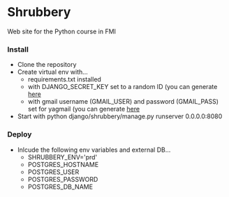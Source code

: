 # Shrubbery
Web site for the Python course in FMI

### Install
* Clone the repository
* Create virtual env with...
  * requirements.txt installed
  * with DJANGO_SECRET_KEY set to a random ID (you can generate [here](https://djecrety.ir/)
  * with gmail username (GMAIL_USER) and password (GMAIL_PASS) set for yagmail (you can generate [here](https://myaccount.google.com/apppasswords)
* Start with python django/shrubbery/manage.py runserver 0.0.0.0:8080

### Deploy
* Inlcude the following env variables and external DB...
  * SHRUBBERY_ENV='prd'
  * POSTGRES_HOSTNAME
  * POSTGRES_USER
  * POSTGRES_PASSWORD
  * POSTGRES_DB_NAME
